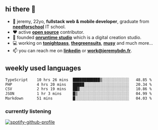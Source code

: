 ## hi there 👋

- 👦 jeremy,  22yo, **fullstack web & mobile developer**, graduate from **[needforschool](https://www.needfor-school.com/)** IT school.
- ❤️ active **[open source](https://github.com/jerembdn)** contributor.
- 🧠 founded **[onruntime studio](https://github.com/onruntime)** which is a digital creation studio.
- 💻 working on **[tonightpass](https://tonightpass.com)**, **[thegreensuits](https://thegreensuits.fr)**, **[musy](https://github.com/musyapp)** and much more...
- 📫 you can reach me on **[linkedin](https://www.linkedin.com/in/jeremybdn/)** or **[work@jeremybdn.fr](mailto:work@jeremybdn.fr)**.

## weekly used languages

<!--START_SECTION:waka-->

```txt
TypeScript    10 hrs 26 mins  ████████████▒░░░░░░░░░░░░   48.85 %
PHP           4 hrs 20 mins   █████░░░░░░░░░░░░░░░░░░░░   20.34 %
CSV           2 hrs 19 mins   ██▓░░░░░░░░░░░░░░░░░░░░░░   10.86 %
JSON          1 hr 3 mins     █▒░░░░░░░░░░░░░░░░░░░░░░░   04.99 %
Markdown      51 mins         █░░░░░░░░░░░░░░░░░░░░░░░░   04.03 %
```

<!--END_SECTION:waka-->

### currently listening
[![spotify-github-profile](https://spotify-github-profile.vercel.app/api/view?uid=31ugdvkonmhxzbnkai2r7ue2empe&cover_image=true&theme=natemoo-re&show_offline=false&background_color=121212&bar_color=3356d7&bar_color_cover=false)](https://open.spotify.com/user/31225jnpumbhbpldcz2wjg24aymi)
